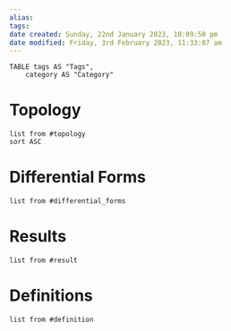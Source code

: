 ```yaml
---
alias: 
tags: 
date created: Sunday, 22nd January 2023, 10:09:50 pm
date modified: Friday, 3rd February 2023, 11:33:07 am
---
```


```dataview
TABLE tags AS "Tags",
	category AS "Category"
```

# Topology

```dataview
list from #topology 
sort ASC
```

# Differential Forms

```dataview
list from #differential_forms
```

# Results

```dataview
list from #result 
```

# Definitions

```dataview
list from #definition
```
